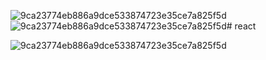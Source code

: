 ![9ca23774eb886a9dce533874723e35ce7a825f5d](https://github.com/YugantSahurkar/react/assets/107313676/369766d8-ac49-40ee-acc7-96b19db51517)![9ca23774eb886a9dce533874723e35ce7a825f5d](https://github.com/YugantSahurkar/react/assets/107313676/c561c56a-e87e-46c6-aff4-3042106a9a9f)# react


![9ca23774eb886a9dce533874723e35ce7a825f5d](https://github.com/YugantSahurkar/react/assets/107313676/e0dc4bdb-994d-4004-931c-fbb63b7a38da)
